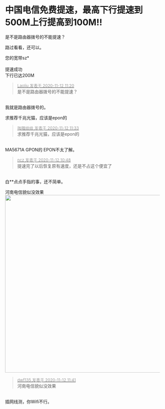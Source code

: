# 中国电信免费提速，最高下行提速到500M上行提高到100M!!


是不是路由器拨号的不能提速？

路过看看，还可以。

您的宽带sz*<br />
<br />
提速成功<br />
下行已达200M

<div class="quote"><blockquote><font size="2"><a href="https://www.hostloc.com/forum.php?mod=redirect&amp;goto=findpost&amp;pid=9442243&amp;ptid=765702" target="_blank"><font color="#999999">Laoliu 发表于 2020-11-12 11:20</font></a></font><br />
是不是路由器拨号的不能提速？</blockquote></div><br />
我就是路由器拨号的。

求推荐千兆光猫，应该是epon的

<div class="quote"><blockquote><font size="2"><a href="https://www.hostloc.com/forum.php?mod=redirect&amp;goto=findpost&amp;pid=9442323&amp;ptid=765702" target="_blank"><font color="#999999">咖喱给给 发表于 2020-11-12 11:33</font></a></font><br />
求推荐千兆光猫，应该是epon的</blockquote></div><br />
MA5671A GPON的 EPON不太了解。

<div class="quote"><blockquote><font size="2"><a href="https://www.hostloc.com/forum.php?mod=redirect&amp;goto=findpost&amp;pid=9441993&amp;ptid=765702" target="_blank"><font color="#999999">ncz 发表于 2020-11-12 10:48</font></a></font><br />
提速完了以后恢复原有速度，还是不占这个便宜了</blockquote></div><br />
白**点点手指的事，还不简单。

河南电信貌似没效果<br />
<img id="aimg_PwW0u" onclick="zoom(this, this.src, 0, 0, 0)" class="zoom" width="600" height="578" src="https://s3.ax1x.com/2020/11/12/BxQ5mF.jpg" onmouseover="img_onmouseoverfunc(this)" onclick="zoom(this)" style="cursor:pointer" border="0" alt="" />

<div class="quote"><blockquote><font size="2"><a href="https://www.hostloc.com/forum.php?mod=redirect&amp;goto=findpost&amp;pid=9442382&amp;ptid=765702" target="_blank"><font color="#999999">dwf135 发表于 2020-11-12 11:41</font></a></font><br />
河南电信貌似没效果</blockquote></div><br />
插网线测，你Wifi不行。
